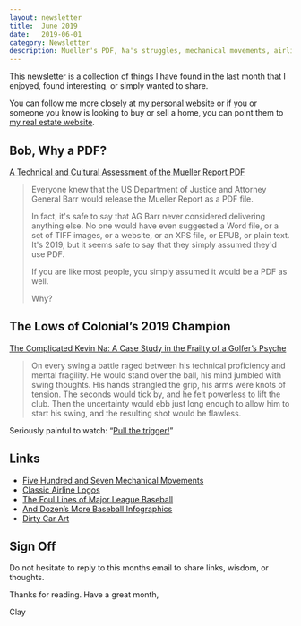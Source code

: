 ```yaml
---
layout: newsletter
title:  June 2019
date:   2019-06-01
category: Newsletter
description: Mueller's PDF, Na's struggles, mechanical movements, airline logos, baseball, dirty cars
---
```


This newsletter is a collection of things I have found in the last month that I enjoyed, found interesting, or simply wanted to share.

You can follow me more closely at [my personal website](http://claycarson.net "Personal Website") or if you or someone you know is looking to buy or sell a home, you can point them to [my real estate website](http://claycarson.com "Business Website ").

## Bob, Why a PDF?

[A Technical and Cultural Assessment of the Mueller Report PDF](https://www.pdfa.org/a-technical-and-cultural-assessment-of-the-mueller-report-pdf/ "A Technical and Cultural Assessment of the Mueller Report PDF")

> Everyone knew that the US Department of Justice and Attorney General Barr would release the Mueller Report as a PDF file.
> 
> In fact, it's safe to say that AG Barr never considered delivering anything else. No one would have even suggested a Word file, or a set of TIFF images, or a website, or an XPS file, or EPUB, or plain text. It's 2019, but it seems safe to say that they simply assumed they'd use PDF.
> 
> If you are like most people, you simply assumed it would be a PDF as well.
> 
> Why?

## The Lows of Colonial’s 2019 Champion

[The Complicated Kevin Na: A Case Study in the Frailty of a Golfer’s Psyche](https://www.golf.com/tour-and-news/complicated-kevin-na-case-study-frailty-golfers-psyche "The Complicated Kevin Na: A Case Study in the Frailty of a Golfer’s Psyche")

> On every swing a battle raged between his technical proficiency and mental fragility. He would stand over the ball, his mind jumbled with swing thoughts. His hands strangled the grip, his arms were knots of tension. The seconds would tick by, and he felt powerless to lift the club. Then the uncertainty would ebb just long enough to allow him to start his swing, and the resulting shot would be flawless.

Seriously painful to watch: “[Pull the trigger!](https://www.youtube.com/watch?v=oRKH4nIWRUg "Pull the Trigger!")”

## Links

- [Five Hundred and Seven Mechanical Movements](http://507movements.com/index01.html "Five Hundred and Seven Mechanical Movements")
- [Classic Airline Logos](http://reaganray.com/2019/05/20/airline-logos.html "Airline Logos")
- [The Foul Lines of Major League Baseball](http://flipflopflyin.com/flipflopflyball/info-foullines.html)
- [And Dozen’s More Baseball Infographics](http://flipflopflyin.com/flipflopflyball/infographics.html "Baseball Infographics")
- [Dirty Car Art](http://www.dirtycarart.com/grime-scene/# "Dirty Car Art")

## Sign Off

Do not hesitate to reply to this months email to share links, wisdom, or thoughts.

Thanks for reading. Have a great month,

Clay